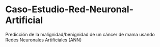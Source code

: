 # Caso-Estudio-Red-Neuronal-Artificial
Predicción de la malignidad/benignidad de un cáncer de mama usando Redes Neuronales Artificiales (ANN)
